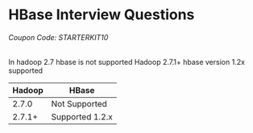 # HBase Interview Questions

###### Coupon Code: STARTERKIT10

In hadoop 2.7 hbase is not supported
Hadoop 2.7.1+ hbase version 1.2x supported

| Hadoop | HBase |
|--|--|
| 2.7.0 | Not Supported |
| 2.7.1+ | Supported 1.2.x |


<!--stackedit_data:
eyJoaXN0b3J5IjpbMTQyNjgyNDU3NSwxMTY3MzczNDIwXX0=
-->